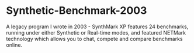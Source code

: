 # Synthetic-Benchmark-2003
A legacy program I wrote in 2003 - SynthMark XP features 24 benchmarks, running under either Synthetic or Real-time modes, and featured NETMark technology which allows you to chat, compete and compare benchmarks online.
